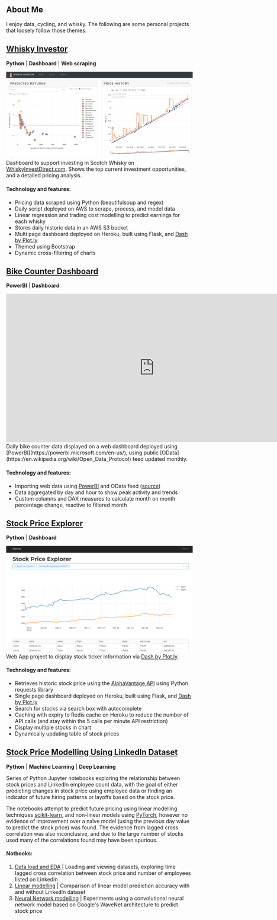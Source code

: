 ## About Me
I enjoy data, cycling, and whisky. The following are some personal projects that loosely follow those themes.

## [Whisky Investor](https://whisky-invest.herokuapp.com/)  
**Python** | **Dashboard** | **Web scraping**  

![image](whisky.png)  
Dashboard to support investing in Scotch Whisky on [WhiskyInvestDirect.com](whiskyinvestdirect.com). Shows the top current investment opportunities, and a detailed pricing analysis.

#### Technology and features:
- Pricing data scraped using Python (beautifulsoup and regex)
- Daily script deployed on AWS to scrape, process, and model data
- Linear regression and trading cost modelling to predict earnings for each whisky
- Stores daily historic data in an AWS S3 bucket
- Multi page dashboard deployed on Heroku, built using Flask, and [Dash by Plot.ly](https://dash.plot.ly/getting-started)
- Themed using Bootstrap
- Dynamic cross-filtering of charts

## [Bike Counter Dashboard](https://app.powerbi.com/view?r=eyJrIjoiNGQyMzYzMTQtOTQzMi00ZDc2LWEzYTktNTlmYmFiMmExMDE4IiwidCI6ImExMDc1MmQ2LTI4NjEtNDEwMy1iNmM4LTg4YTUxMjAxOTI4MiIsImMiOjJ9)  
**PowerBI** | **Dashboard**  

<iframe width="800" height="400" src="https://app.powerbi.com/view?r=eyJrIjoiNGQyMzYzMTQtOTQzMi00ZDc2LWEzYTktNTlmYmFiMmExMDE4IiwidCI6ImExMDc1MmQ2LTI4NjEtNDEwMy1iNmM4LTg4YTUxMjAxOTI4MiIsImMiOjJ9" frameborder="0"> </iframe>  
Daily bike counter data displayed on a web dashboard deployed using [PowerBI](https://powerbi.microsoft.com/en-us/), using public [OData](https://en.wikipedia.org/wiki/Open_Data_Protocol) feed updated monthly.

#### Technology and features:
- Importing web data using [PowerBI](https://powerbi.microsoft.com/en-us/) and OData feed ([source](https://data.seattle.gov/Transportation/Burke-Gilman-Trail-north-of-NE-70th-St-Bike-and-Pe/2z5v-ecg8))
- Data aggregated by day and hour to show peak activity and trends
- Custom columns and DAX measures to calculate month on month percentage change, reactive to filtered month

## [Stock Price Explorer](https://dash-ticker.herokuapp.com/)
**Python** | **Dashboard**  

![image](stock.png)  
Web App project to display stock ticker information via [Dash by Plot.ly](https://dash.plot.ly/getting-started).

#### Technology and features:
- Retrieves historic stock price using the [AlphaVantage API](https://www.alphavantage.co/) using Python requests library
- Single page dashboard deployed on Heroku, built using Flask, and [Dash by Plot.ly](https://dash.plot.ly/getting-started)
- Search for stocks via search box with autocomplete
- Caching with expiry to Redis cache on Heroku to reduce the number of API calls (and stay within the 5 calls per minute API restriction)
- Display multiple stocks in chart
- Dynamically updating table of stock prices

## [Stock Price Modelling Using LinkedIn Dataset](https://github.com/arms3/Jobs-Stock-Price_Prediction)  
**Python** | **Machine Learning** | **Deep Learning**  

Series of Python Jupyter notebooks exploring the relationship between stock prices and LinkedIn employee count data, with the goal of either predicting changes in stock price using employee data or finding an indicator of future hiring patterns or layoffs based on the stock price.

The notebooks attempt to predict future pricing using linear modelling techniques [scikit-learn](https://scikit-learn.org/stable/), and non-linear models using [PyTorch](https://pytorch.org/), however no evidence of improvement over a naïve model (using the previous day value to predict the stock price) was found. The evidence from lagged cross correlation was also inconclusive, and due to the large number of stocks used many of the correlations found may have been spurious.
#### Notbooks:
1. [Data load and EDA](https://nbviewer.jupyter.org/github/arms3/Jobs-Stock-Price_Prediction/blob/master/Data%20Load%20and%20EDA.ipynb) | Loading and viewing datasets, exploring time lagged cross correlation between stock price and number of employees listed on LinkedIn
2. [Linear modelling](https://github.com/arms3/Jobs-Stock-Price_Prediction/blob/master/Modelling.ipynb) | Comparison of linear model prediction accuracy with and without LinkedIn dataset
3. [Neural Network modelling](https://github.com/arms3/Jobs-Stock-Price_Prediction/blob/master/Modelling%20Neural%20Network.ipynb) | Experiments using a convolutional neural network model based on Google's WaveNet architecture to predict stock price
